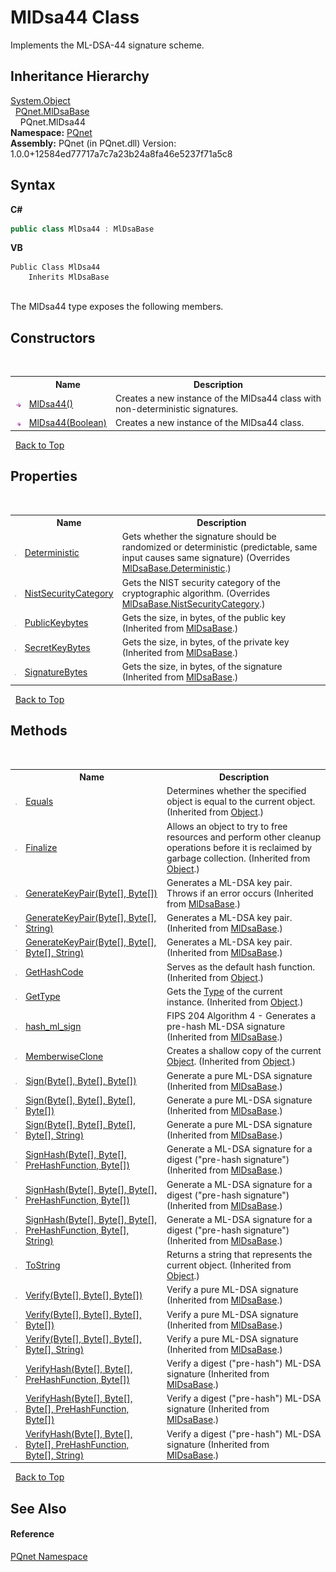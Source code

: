 # MlDsa44 Class
 

Implements the ML-DSA-44 signature scheme.


## Inheritance Hierarchy
<a href="https://docs.microsoft.com/dotnet/api/system.object" target="_blank" rel="noopener noreferrer">System.Object</a><br />&nbsp;&nbsp;<a href="5ed363d7-73b0-22b5-bdb5-93527a8de811.md">PQnet.MlDsaBase</a><br />&nbsp;&nbsp;&nbsp;&nbsp;PQnet.MlDsa44<br />
**Namespace:**&nbsp;<a href="fc4f881f-e121-9cf0-ed49-65bf6b5a005d.md">PQnet</a><br />**Assembly:**&nbsp;PQnet (in PQnet.dll) Version: 1.0.0+12584ed77717a7c7a23b24a8fa46e5237f71a5c8

## Syntax

**C#**<br />
``` C#
public class MlDsa44 : MlDsaBase
```

**VB**<br />
``` VB
Public Class MlDsa44
	Inherits MlDsaBase
```

<br />
The MlDsa44 type exposes the following members.


## Constructors
&nbsp;<table><tr><th></th><th>Name</th><th>Description</th></tr><tr><td>![Public method](media/pubmethod.gif "Public method")</td><td><a href="7d34664b-7484-4184-e2aa-b01d9b667254.md">MlDsa44()</a></td><td>
Creates a new instance of the MlDsa44 class with non-deterministic signatures.</td></tr><tr><td>![Public method](media/pubmethod.gif "Public method")</td><td><a href="e63f6a74-f9d2-b54b-ca4e-01b3e20b8ddf.md">MlDsa44(Boolean)</a></td><td>
Creates a new instance of the MlDsa44 class.</td></tr></table>&nbsp;
<a href="#mldsa44-class">Back to Top</a>

## Properties
&nbsp;<table><tr><th></th><th>Name</th><th>Description</th></tr><tr><td>![Public property](media/pubproperty.gif "Public property")</td><td><a href="664de043-dd8e-1ba3-44a8-b5cb426299ce.md">Deterministic</a></td><td>
Gets whether the signature should be randomized or deterministic (predictable, same input causes same signature)
 (Overrides <a href="9835df45-f68f-ab54-d83c-3d41338b9cf3.md">MlDsaBase.Deterministic</a>.)</td></tr><tr><td>![Public property](media/pubproperty.gif "Public property")</td><td><a href="8a19092d-b564-60df-6bfd-fe8185789d9b.md">NistSecurityCategory</a></td><td>
Gets the NIST security category of the cryptographic algorithm.
 (Overrides <a href="b070ea90-e9f9-478b-c5ff-d70df571d83a.md">MlDsaBase.NistSecurityCategory</a>.)</td></tr><tr><td>![Public property](media/pubproperty.gif "Public property")</td><td><a href="d275a621-4393-1243-05c1-622c3ca6c37e.md">PublicKeybytes</a></td><td>
Gets the size, in bytes, of the public key
 (Inherited from <a href="5ed363d7-73b0-22b5-bdb5-93527a8de811.md">MlDsaBase</a>.)</td></tr><tr><td>![Public property](media/pubproperty.gif "Public property")</td><td><a href="127db0e1-0886-0df6-e45c-e1f9c3876b9c.md">SecretKeyBytes</a></td><td>
Gets the size, in bytes, of the private key
 (Inherited from <a href="5ed363d7-73b0-22b5-bdb5-93527a8de811.md">MlDsaBase</a>.)</td></tr><tr><td>![Public property](media/pubproperty.gif "Public property")</td><td><a href="ec687e87-a2aa-11fa-0f75-f3d7430d88e2.md">SignatureBytes</a></td><td>
Gets the size, in bytes, of the signature
 (Inherited from <a href="5ed363d7-73b0-22b5-bdb5-93527a8de811.md">MlDsaBase</a>.)</td></tr></table>&nbsp;
<a href="#mldsa44-class">Back to Top</a>

## Methods
&nbsp;<table><tr><th></th><th>Name</th><th>Description</th></tr><tr><td>![Public method](media/pubmethod.gif "Public method")</td><td><a href="https://docs.microsoft.com/dotnet/api/system.object.equals#system-object-equals(system-object)" target="_blank" rel="noopener noreferrer">Equals</a></td><td>
Determines whether the specified object is equal to the current object.
 (Inherited from <a href="https://docs.microsoft.com/dotnet/api/system.object" target="_blank" rel="noopener noreferrer">Object</a>.)</td></tr><tr><td>![Protected method](media/protmethod.gif "Protected method")</td><td><a href="https://docs.microsoft.com/dotnet/api/system.object.finalize#system-object-finalize" target="_blank" rel="noopener noreferrer">Finalize</a></td><td>
Allows an object to try to free resources and perform other cleanup operations before it is reclaimed by garbage collection.
 (Inherited from <a href="https://docs.microsoft.com/dotnet/api/system.object" target="_blank" rel="noopener noreferrer">Object</a>.)</td></tr><tr><td>![Public method](media/pubmethod.gif "Public method")</td><td><a href="243769e7-d620-7091-1d48-aa11d15c8978.md">GenerateKeyPair(Byte[], Byte[])</a></td><td>
Generates a ML-DSA key pair. Throws if an error occurs
 (Inherited from <a href="5ed363d7-73b0-22b5-bdb5-93527a8de811.md">MlDsaBase</a>.)</td></tr><tr><td>![Public method](media/pubmethod.gif "Public method")</td><td><a href="9842dbfc-ffb5-5b74-2dd4-b632af360663.md">GenerateKeyPair(Byte[], Byte[], String)</a></td><td>
Generates a ML-DSA key pair.
 (Inherited from <a href="5ed363d7-73b0-22b5-bdb5-93527a8de811.md">MlDsaBase</a>.)</td></tr><tr><td>![Public method](media/pubmethod.gif "Public method")</td><td><a href="16f4c06f-bacb-f186-41ff-e7143afa4c98.md">GenerateKeyPair(Byte[], Byte[], Byte[], String)</a></td><td>
Generates a ML-DSA key pair.
 (Inherited from <a href="5ed363d7-73b0-22b5-bdb5-93527a8de811.md">MlDsaBase</a>.)</td></tr><tr><td>![Public method](media/pubmethod.gif "Public method")</td><td><a href="https://docs.microsoft.com/dotnet/api/system.object.gethashcode#system-object-gethashcode" target="_blank" rel="noopener noreferrer">GetHashCode</a></td><td>
Serves as the default hash function.
 (Inherited from <a href="https://docs.microsoft.com/dotnet/api/system.object" target="_blank" rel="noopener noreferrer">Object</a>.)</td></tr><tr><td>![Public method](media/pubmethod.gif "Public method")</td><td><a href="https://docs.microsoft.com/dotnet/api/system.object.gettype#system-object-gettype" target="_blank" rel="noopener noreferrer">GetType</a></td><td>
Gets the <a href="https://docs.microsoft.com/dotnet/api/system.type" target="_blank" rel="noopener noreferrer">Type</a> of the current instance.
 (Inherited from <a href="https://docs.microsoft.com/dotnet/api/system.object" target="_blank" rel="noopener noreferrer">Object</a>.)</td></tr><tr><td>![Public method](media/pubmethod.gif "Public method")</td><td><a href="5a608715-068b-9ff3-0551-1b1585ab3097.md">hash_ml_sign</a></td><td>
FIPS 204 Algorithm 4 - Generates a pre-hash ML-DSA signature
 (Inherited from <a href="5ed363d7-73b0-22b5-bdb5-93527a8de811.md">MlDsaBase</a>.)</td></tr><tr><td>![Protected method](media/protmethod.gif "Protected method")</td><td><a href="https://docs.microsoft.com/dotnet/api/system.object.memberwiseclone#system-object-memberwiseclone" target="_blank" rel="noopener noreferrer">MemberwiseClone</a></td><td>
Creates a shallow copy of the current <a href="https://docs.microsoft.com/dotnet/api/system.object" target="_blank" rel="noopener noreferrer">Object</a>.
 (Inherited from <a href="https://docs.microsoft.com/dotnet/api/system.object" target="_blank" rel="noopener noreferrer">Object</a>.)</td></tr><tr><td>![Public method](media/pubmethod.gif "Public method")</td><td><a href="c19b5745-a9a1-68a4-dafd-2b35870112c7.md">Sign(Byte[], Byte[], Byte[])</a></td><td>
Generate a pure ML-DSA signature
 (Inherited from <a href="5ed363d7-73b0-22b5-bdb5-93527a8de811.md">MlDsaBase</a>.)</td></tr><tr><td>![Public method](media/pubmethod.gif "Public method")</td><td><a href="25a68417-10c7-08f9-66eb-e812180f7c59.md">Sign(Byte[], Byte[], Byte[], Byte[])</a></td><td>
Generate a pure ML-DSA signature
 (Inherited from <a href="5ed363d7-73b0-22b5-bdb5-93527a8de811.md">MlDsaBase</a>.)</td></tr><tr><td>![Public method](media/pubmethod.gif "Public method")</td><td><a href="a1f27bd1-d747-f28e-38f6-02639b62d460.md">Sign(Byte[], Byte[], Byte[], Byte[], String)</a></td><td>
Generate a pure ML-DSA signature
 (Inherited from <a href="5ed363d7-73b0-22b5-bdb5-93527a8de811.md">MlDsaBase</a>.)</td></tr><tr><td>![Public method](media/pubmethod.gif "Public method")</td><td><a href="93daabd0-c7e8-5532-34db-5390a4dbb44a.md">SignHash(Byte[], Byte[], PreHashFunction, Byte[])</a></td><td>
Generate a ML-DSA signature for a digest ("pre-hash signature")
 (Inherited from <a href="5ed363d7-73b0-22b5-bdb5-93527a8de811.md">MlDsaBase</a>.)</td></tr><tr><td>![Public method](media/pubmethod.gif "Public method")</td><td><a href="1c10fdd5-0f79-e3aa-b140-27cee6e13175.md">SignHash(Byte[], Byte[], Byte[], PreHashFunction, Byte[])</a></td><td>
Generate a ML-DSA signature for a digest ("pre-hash signature")
 (Inherited from <a href="5ed363d7-73b0-22b5-bdb5-93527a8de811.md">MlDsaBase</a>.)</td></tr><tr><td>![Public method](media/pubmethod.gif "Public method")</td><td><a href="2c8abd3a-37c3-ec1c-36c4-888bf912bf54.md">SignHash(Byte[], Byte[], Byte[], PreHashFunction, Byte[], String)</a></td><td>
Generate a ML-DSA signature for a digest ("pre-hash signature")
 (Inherited from <a href="5ed363d7-73b0-22b5-bdb5-93527a8de811.md">MlDsaBase</a>.)</td></tr><tr><td>![Public method](media/pubmethod.gif "Public method")</td><td><a href="https://docs.microsoft.com/dotnet/api/system.object.tostring#system-object-tostring" target="_blank" rel="noopener noreferrer">ToString</a></td><td>
Returns a string that represents the current object.
 (Inherited from <a href="https://docs.microsoft.com/dotnet/api/system.object" target="_blank" rel="noopener noreferrer">Object</a>.)</td></tr><tr><td>![Public method](media/pubmethod.gif "Public method")</td><td><a href="b8d2be5d-a794-3614-059e-33b2bfedbdb3.md">Verify(Byte[], Byte[], Byte[])</a></td><td>
Verify a pure ML-DSA signature
 (Inherited from <a href="5ed363d7-73b0-22b5-bdb5-93527a8de811.md">MlDsaBase</a>.)</td></tr><tr><td>![Public method](media/pubmethod.gif "Public method")</td><td><a href="02dfd55a-89c7-d801-d392-c33f32011bee.md">Verify(Byte[], Byte[], Byte[], Byte[])</a></td><td>
Verify a pure ML-DSA signature
 (Inherited from <a href="5ed363d7-73b0-22b5-bdb5-93527a8de811.md">MlDsaBase</a>.)</td></tr><tr><td>![Public method](media/pubmethod.gif "Public method")</td><td><a href="08e827c4-328c-eb92-326e-5a7911e4a438.md">Verify(Byte[], Byte[], Byte[], Byte[], String)</a></td><td>
Verify a pure ML-DSA signature
 (Inherited from <a href="5ed363d7-73b0-22b5-bdb5-93527a8de811.md">MlDsaBase</a>.)</td></tr><tr><td>![Public method](media/pubmethod.gif "Public method")</td><td><a href="699449ff-ae21-7862-4f09-5e48cba2110b.md">VerifyHash(Byte[], Byte[], PreHashFunction, Byte[])</a></td><td>
Verify a digest ("pre-hash") ML-DSA signature
 (Inherited from <a href="5ed363d7-73b0-22b5-bdb5-93527a8de811.md">MlDsaBase</a>.)</td></tr><tr><td>![Public method](media/pubmethod.gif "Public method")</td><td><a href="375c4c8e-9e3f-fbd1-81ed-98676380655e.md">VerifyHash(Byte[], Byte[], Byte[], PreHashFunction, Byte[])</a></td><td>
Verify a digest ("pre-hash") ML-DSA signature
 (Inherited from <a href="5ed363d7-73b0-22b5-bdb5-93527a8de811.md">MlDsaBase</a>.)</td></tr><tr><td>![Public method](media/pubmethod.gif "Public method")</td><td><a href="3051696b-b8f0-122b-636e-e6b823625927.md">VerifyHash(Byte[], Byte[], Byte[], PreHashFunction, Byte[], String)</a></td><td>
Verify a digest ("pre-hash") ML-DSA signature
 (Inherited from <a href="5ed363d7-73b0-22b5-bdb5-93527a8de811.md">MlDsaBase</a>.)</td></tr></table>&nbsp;
<a href="#mldsa44-class">Back to Top</a>

## See Also


#### Reference
<a href="fc4f881f-e121-9cf0-ed49-65bf6b5a005d.md">PQnet Namespace</a><br />